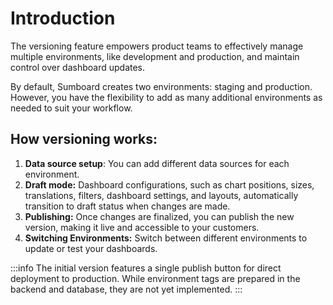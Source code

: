 # Introduction
The versioning feature empowers product teams to effectively manage multiple environments, like development and production, and maintain control over dashboard updates.

By default, Sumboard creates two environments: staging and production. However, you have the flexibility to add as many additional environments as needed to suit your workflow.

## How versioning works:
1. **Data source setup**: You can add different data sources for each environment.
2. **Draft mode:** Dashboard configurations, such as chart positions, sizes, translations, filters, dashboard settings, and layouts, automatically transition to draft status when changes are made.
3. **Publishing:** Once changes are finalized, you can publish the new version, making it live and accessible to your customers.
3. **Switching Environments:** Switch between different environments to update or test your dashboards.

:::info
The initial version features a single publish button for direct deployment to production. While environment tags are prepared in the backend and database, they are not yet implemented.
:::